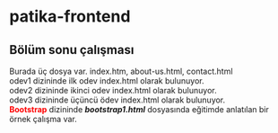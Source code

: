 # patika-frontend
## Bölüm sonu çalışması
Burada üç dosya var.  index.htm, about-us.html, contact.html<BR>
odev1 dizininde ilk odev index.html olarak bulunuyor.<BR>
odev2 dizininde ikinci odev index.html olarak bulunuyor.<BR>
odev3 dizininde üçüncü ödev index.html olarak bulunuyor.<BR>
<strong><font color="red">Bootstrap</font></strong> dizininde <strong><em>bootstrap1.html</em></strong> dosyasında eğitimde anlatılan bir örnek çalışma var.<BR>


